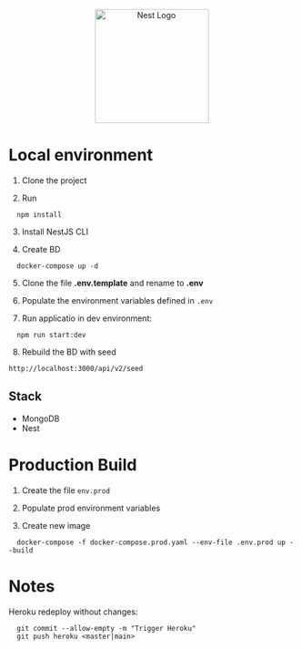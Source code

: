 <p align="center">
  <a href="http://nestjs.com/" target="blank"><img src="https://nestjs.com/img/logo-small.svg" width="200" alt="Nest Logo" /></a>
</p>

# Local environment

1. Clone the project

2. Run
```
  npm install
```

3. Install NestJS CLI

4. Create BD
```
  docker-compose up -d
```

5. Clone the file __.env.template__ and rename to __.env__

6. Populate the environment variables defined in ```.env```

7. Run applicatio in dev environment:
```
  npm run start:dev
```

8. Rebuild the BD with seed
```
http://localhost:3000/api/v2/seed
```

## Stack
  * MongoDB
  * Nest

# Production Build

1. Create the file ```env.prod```

2. Populate prod environment variables

3. Create new image
```
  docker-compose -f docker-compose.prod.yaml --env-file .env.prod up --build
```

# Notes
Heroku redeploy without changes:
```
  git commit --allow-empty -m "Trigger Heroku"
  git push heroku <master|main>
```